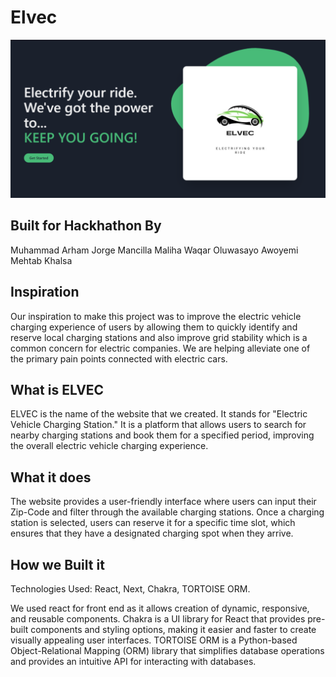 # Elvec
![Electric Vehicle Charing](ELVEC.png)

## Built for Hackhathon By

Muhammad Arham
Jorge Mancilla
Maliha Waqar
Oluwasayo Awoyemi
Mehtab Khalsa

## Inspiration 
Our inspiration to make this project was to improve the electric vehicle charging experience of users by allowing them to quickly identify and reserve local charging stations and also improve grid stability which is a common concern for electric companies. We are helping alleviate one of the primary pain points connected with electric cars.

## What is ELVEC
ELVEC is the name of the website that we created. It stands for "Electric Vehicle Charging Station." It is a platform that allows users to search for nearby charging stations and book them for a specified period, improving the overall electric vehicle charging experience. 

## What it does
The website provides a user-friendly interface where users can input their Zip-Code and filter through the available charging stations. Once a charging station is selected, users can reserve it for a specific time slot, which ensures that they have a designated charging spot when they arrive.

## How we Built it
Technologies Used: React, Next, Chakra, TORTOISE ORM.

We used react for front end as it allows creation of dynamic, responsive, and reusable components. Chakra is a UI library for React that provides pre-built components and styling options, making it easier and faster to create visually appealing user interfaces. TORTOISE ORM is a Python-based Object-Relational Mapping (ORM) library that simplifies database operations and provides an intuitive API for interacting with databases.
